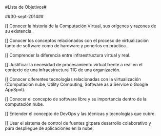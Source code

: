 #Lista de Objetivos#

##30-sept-2014##

[] Conocer la historia de la Computación Virtual, sus orígenes y razones de su existencia.

[] Conocer los conceptos relacionados con el proceso de virtualización tanto de software como de hardware y ponerlos en práctica.

[] Comprender la diferencia entre infraestructura virtual y real.

[] Justificar la necesidad de procesamiento virtual frente a real en el contexto de una infraestructura TIC de una organización.

[] Conocer diferentes tecnologías relacionadas con la virtualización (Computación nube, Utility Computing, Software as a Service o Google AppSpot).

[] Conocer el concepto de software libre y su importancia dentro de la computación nube.

[] Entender el concepto de DevOps y las técnicas y tecnologías que cubre.

[] Usar el sistema de control de fuentes gitpara desarrollo colaborativo y para despliegue de aplicaciones en la nube.
